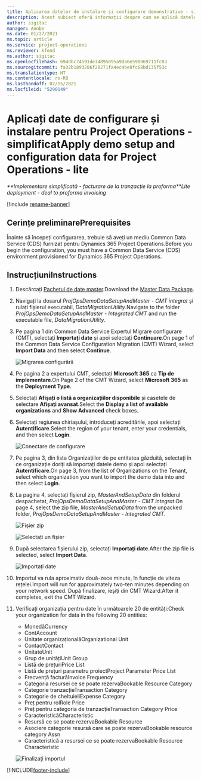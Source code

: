 ```yaml
---
title: Aplicarea datelor de instalare și configurare demonstrative - simplificat
description: Acest subiect oferă informații despre cum se aplică datele de configurare și configurare demo pentru Project Operations.
author: sigitac
manager: Annbe
ms.date: 01/27/2021
ms.topic: article
ms.service: project-operations
ms.reviewer: kfend
ms.author: sigitac
ms.openlocfilehash: 694dbc74591de74895095a9da6e590069711fc83
ms.sourcegitcommit: fa32b1893286f20271fa4ec4be8fc68bd135f53c
ms.translationtype: HT
ms.contentlocale: ro-RO
ms.lasthandoff: 02/15/2021
ms.locfileid: "5290149"
---
```

# <a name="apply-demo-setup-and-configuration-data-for-project-operations---lite"></a><span data-ttu-id="3cdac-103">Aplicați date de configurare și instalare pentru Project Operations - simplificat</span><span class="sxs-lookup"><span data-stu-id="3cdac-103">Apply demo setup and configuration data for Project Operations - lite</span></span> 

<span data-ttu-id="3cdac-104">_\*\*Implementare simplificată - facturare de la tranzacție la proforma_</span><span class="sxs-lookup"><span data-stu-id="3cdac-104">_\*\*Lite deployment - deal to proforma invoicing_</span></span>

[!include [rename-banner](~/includes/cc-data-platform-banner.md)]

## <a name="prerequisites"></a><span data-ttu-id="3cdac-105">Cerințe preliminare</span><span class="sxs-lookup"><span data-stu-id="3cdac-105">Prerequisites</span></span>

<span data-ttu-id="3cdac-106">Înainte să începeți configurarea, trebuie să aveți un mediu Common Data Service (CDS) furnizat pentru Dynamics 365 Project Operations.</span><span class="sxs-lookup"><span data-stu-id="3cdac-106">Before you begin the configuration, you must have a Common Data Service (CDS) environment provisioned for Dynamics 365 Project Operations.</span></span>


## <a name="instructions"></a><span data-ttu-id="3cdac-107">Instrucțiuni</span><span class="sxs-lookup"><span data-stu-id="3cdac-107">Instructions</span></span>

1. <span data-ttu-id="3cdac-108">Descărcați [Pachetul de date master](https://download.microsoft.com/download/3/4/1/341bf279-a64f-4baa-af31-ce624859b518/ProjOpsSampleSetupData%20-%20CE%20only%20CMT.zip).</span><span class="sxs-lookup"><span data-stu-id="3cdac-108">Download the [Master Data Package](https://download.microsoft.com/download/3/4/1/341bf279-a64f-4baa-af31-ce624859b518/ProjOpsSampleSetupData%20-%20CE%20only%20CMT.zip).</span></span> 
2. <span data-ttu-id="3cdac-109">Navigați la dosarul *ProjOpsDemoDataSetupAndMaster - CMT integrat* și rulați fișierul executabil, *DataMigrationUtility*.</span><span class="sxs-lookup"><span data-stu-id="3cdac-109">Navigate to the folder *ProjOpsDemoDataSetupAndMaster - Integrated CMT* and run the executable file, *DataMigrationUtility*.</span></span>
3. <span data-ttu-id="3cdac-110">Pe pagina 1 din Common Data Service Expertul Migrare configurare (CMT), selectați **Importați date** și apoi selectați **Continuare**.</span><span class="sxs-lookup"><span data-stu-id="3cdac-110">On page 1 of the Common Data Service Configuration Migration (CMT) Wizard, select **Import Data** and then select **Continue**.</span></span>

    ![Migrarea configurării](./media/1ConfigurationMigration.png)

4. <span data-ttu-id="3cdac-112">Pe pagina 2 a expertului CMT, selectați **Microsoft 365** ca **Tip de implementare**.</span><span class="sxs-lookup"><span data-stu-id="3cdac-112">On Page 2 of the CMT Wizard, select **Microsoft 365** as the **Deployment Type**.</span></span>
5. <span data-ttu-id="3cdac-113">Selectați **Afișați o listă a organizațiilor disponibile** și casetele de selectare **Afișați avansat**.</span><span class="sxs-lookup"><span data-stu-id="3cdac-113">Select the **Display a list of available organizations** and **Show Advanced** check boxes.</span></span>
6. <span data-ttu-id="3cdac-114">Selectați regiunea chiriașului, introduceți acreditările, apoi selectați **Autentificare**.</span><span class="sxs-lookup"><span data-stu-id="3cdac-114">Select the region of your tenant, enter your credentials, and then select **Login**.</span></span>

   ![Conectare de configurare](./media/2ConfigurationSignin.png)

7. <span data-ttu-id="3cdac-116">Pe pagina 3, din lista Organizațiilor de pe entitatea găzduită, selectați în ce organizație doriți să importați datele demo și apoi selectați **Autentificare**.</span><span class="sxs-lookup"><span data-stu-id="3cdac-116">On page 3, from the list of Organizations on the Tenant, select which organization you want to import the demo data into and then select **Login**.</span></span>
8. <span data-ttu-id="3cdac-117">La pagina 4, selectați fișierul zip, *MasterAndSetupData* din folderul despachetat, *ProjOpsDemoDataSetupAndMaster - CMT integrat*.</span><span class="sxs-lookup"><span data-stu-id="3cdac-117">On page 4, select the zip file, *MasterAndSetupData* from the unpacked folder, *ProjOpsDemoDataSetupAndMaster - Integrated CMT*.</span></span>

   ![Fișier zip](./media/3ZipFile.png)

   ![Selectați un fișier](./media/4SelectAFile.png)

9. <span data-ttu-id="3cdac-120">După selectarea fișierului zip, selectați **Importați date**.</span><span class="sxs-lookup"><span data-stu-id="3cdac-120">After the zip file is selected, select **Import Data**.</span></span>

   ![Importați date](./media/5ImportData.png)

10. <span data-ttu-id="3cdac-122">Importul va rula aproximativ două-zece minute, în funcție de viteza rețelei.</span><span class="sxs-lookup"><span data-stu-id="3cdac-122">Import will run for approximately two-ten minutes depending on your network speed.</span></span> <span data-ttu-id="3cdac-123">După finalizare, ieșiți din CMT Wizard.</span><span class="sxs-lookup"><span data-stu-id="3cdac-123">After it completes, exit the CMT Wizard.</span></span> 
11. <span data-ttu-id="3cdac-124">Verificați organizația pentru date în următoarele 20 de entități:</span><span class="sxs-lookup"><span data-stu-id="3cdac-124">Check your organization for data in the following 20 entities:</span></span>

    -   <span data-ttu-id="3cdac-125">Monedă</span><span class="sxs-lookup"><span data-stu-id="3cdac-125">Currency</span></span>
    -   <span data-ttu-id="3cdac-126">Cont</span><span class="sxs-lookup"><span data-stu-id="3cdac-126">Account</span></span>
    -   <span data-ttu-id="3cdac-127">Unitate organizațională</span><span class="sxs-lookup"><span data-stu-id="3cdac-127">Organizational Unit</span></span>
    -   <span data-ttu-id="3cdac-128">Contact</span><span class="sxs-lookup"><span data-stu-id="3cdac-128">Contact</span></span>
    -   <span data-ttu-id="3cdac-129">Unitate</span><span class="sxs-lookup"><span data-stu-id="3cdac-129">Unit</span></span>
    -   <span data-ttu-id="3cdac-130">Grup de unități</span><span class="sxs-lookup"><span data-stu-id="3cdac-130">Unit Group</span></span>
    -   <span data-ttu-id="3cdac-131">Listă de prețuri</span><span class="sxs-lookup"><span data-stu-id="3cdac-131">Price List</span></span>
    -   <span data-ttu-id="3cdac-132">Listă de prețuri parametru proiect</span><span class="sxs-lookup"><span data-stu-id="3cdac-132">Project Parameter Price List</span></span> 
    -   <span data-ttu-id="3cdac-133">Frecvență factură</span><span class="sxs-lookup"><span data-stu-id="3cdac-133">Invoice Frequency</span></span>
    -   <span data-ttu-id="3cdac-134">Categoria resursei ce se poate rezerva</span><span class="sxs-lookup"><span data-stu-id="3cdac-134">Bookable Resource Category</span></span>
    -   <span data-ttu-id="3cdac-135">Categorie tranzacție</span><span class="sxs-lookup"><span data-stu-id="3cdac-135">Transaction Category</span></span>
    -   <span data-ttu-id="3cdac-136">Categorie de cheltuieli</span><span class="sxs-lookup"><span data-stu-id="3cdac-136">Expense Category</span></span>
    -   <span data-ttu-id="3cdac-137">Preț pentru rol</span><span class="sxs-lookup"><span data-stu-id="3cdac-137">Role Price</span></span>
    -   <span data-ttu-id="3cdac-138">Preț pentru categoria de tranzacție</span><span class="sxs-lookup"><span data-stu-id="3cdac-138">Transaction Category Price</span></span>
    -   <span data-ttu-id="3cdac-139">Caracteristică</span><span class="sxs-lookup"><span data-stu-id="3cdac-139">Characteristic</span></span>
    -   <span data-ttu-id="3cdac-140">Resursă ce se poate rezerva</span><span class="sxs-lookup"><span data-stu-id="3cdac-140">Bookable Resource</span></span>
    -   <span data-ttu-id="3cdac-141">Asociere categorie resursă care se poate rezerva</span><span class="sxs-lookup"><span data-stu-id="3cdac-141">Bookable resource category Assn</span></span>
    -   <span data-ttu-id="3cdac-142">Caracteristică a resursei ce se poate rezerva</span><span class="sxs-lookup"><span data-stu-id="3cdac-142">Bookable Resource Characteristic</span></span>

    ![Finalizați importul](./media/6CompleteImport.png)


[!INCLUDE[footer-include](../includes/footer-banner.md)]